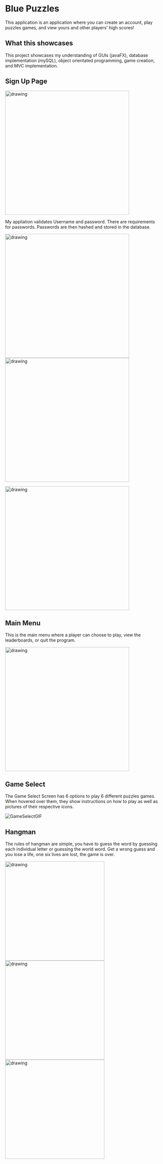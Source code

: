 # **Blue Puzzles**

This application is an application where you can create an account, play puzzles games, and view yours and other players' high scores!

## **What this showcases**

This project showcases my understanding of GUIs (javaFX), database implementation (mySQL), object orientated programming, game creation, and MVC implementation.

## **Sign Up Page**
<img src="https://i.imgur.com/vTGChS4.png" alt="drawing" width="400"/>

My appliation validates Username and password. There are requirements for passwords. Passwords are then hashed and stored in the database.

<img src="https://user-images.githubusercontent.com/53980282/118326471-05014300-b4d3-11eb-8488-6d4f2c84a1e0.png" alt="drawing" width="400"/> <img src="https://i.imgur.com/gvGP9jE.png" alt="drawing" width="400"/>

<img src="https://i.imgur.com/JPaCkwB.png" alt="drawing" width="400"/>


## **Main Menu**
This is the main menu where a player can choose to play, view the leaderboards, or quit the program.

<img src="https://i.imgur.com/52EmWBe.png" alt="drawing" width="400"/>

## **Game Select**

The Game Select Screen has 6 options to play 6 different puzzles games. When hovered over them, they show instructions on how to play as well as pictures of their respective icons.

![GameSelectGIF](https://media.giphy.com/media/NZhvvL0MF59Dip507W/giphy.gif)

## **Hangman**

The rules of hangman are simple, you have to guess the word by guessing each individual letter or guessing the world word. Get a wrong guess and you lose a life, one six lives are lost, the game is over.

<img src="https://media.giphy.com/media/DsZqGZn2btEkPVkqdl/giphy.gif" alt="drawing" width="320"/> <img src="https://media.giphy.com/media/Y235ghC4h6wBbdUGgb/giphy.gif" alt="drawing" width="320"/> <img src="https://media.giphy.com/media/YYwuXJ5eYFFNEkl099/giphy.gif" alt="drawing" length = "300" width="320"/>

